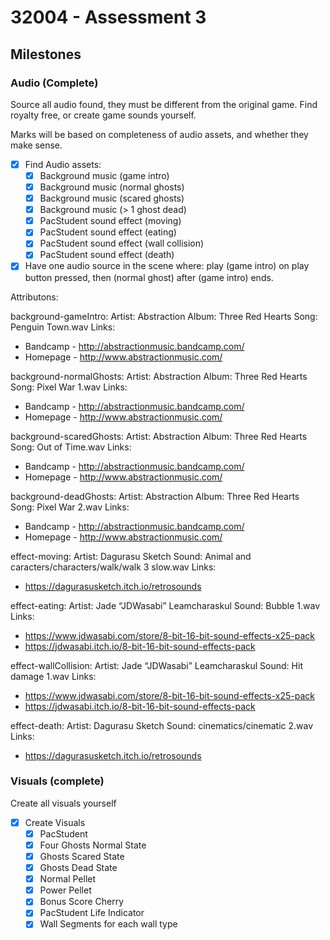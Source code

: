# 32004 - Assessment 3

## Milestones

### Audio (Complete)
Source all audio found, they must be different from the original game. Find royalty free, or create game sounds yourself.

Marks will be based on completeness of audio assets, and whether they make sense.

- [x] Find Audio assets:
  - [x] Background music (game intro)
  - [x] Background music (normal ghosts)
  - [x] Background music (scared ghosts)
  - [x] Background music (> 1 ghost dead)
  - [x] PacStudent sound effect (moving)
  - [x] PacStudent sound effect (eating)
  - [x] PacStudent sound effect (wall collision)
  - [x] PacStudent sound effect (death)
- [x] Have one audio source in the scene where: play (game intro) on play button pressed, then (normal ghost) after (game intro) ends.

Attributons:

background-gameIntro:
Artist: Abstraction
Album: Three Red Hearts
Song: Penguin Town.wav
Links: 
- Bandcamp - http://abstractionmusic.bandcamp.com/
- Homepage - http://www.abstractionmusic.com/

background-normalGhosts:
Artist: Abstraction
Album: Three Red Hearts
Song: Pixel War 1.wav
Links: 
- Bandcamp - http://abstractionmusic.bandcamp.com/
- Homepage - http://www.abstractionmusic.com/

background-scaredGhosts:
Artist: Abstraction
Album: Three Red Hearts
Song: Out of Time.wav
Links: 
- Bandcamp - http://abstractionmusic.bandcamp.com/
- Homepage - http://www.abstractionmusic.com/

background-deadGhosts:
Artist: Abstraction
Album: Three Red Hearts
Song: Pixel War 2.wav
Links: 
- Bandcamp - http://abstractionmusic.bandcamp.com/
- Homepage - http://www.abstractionmusic.com/

effect-moving:
Artist: Dagurasu Sketch
Sound: Animal and caracters/characters/walk/walk 3 slow.wav
Links:
- https://dagurasusketch.itch.io/retrosounds

effect-eating:
Artist: Jade “JDWasabi” Leamcharaskul
Sound: Bubble 1.wav
Links:
- https://www.jdwasabi.com/store/8-bit-16-bit-sound-effects-x25-pack
- https://jdwasabi.itch.io/8-bit-16-bit-sound-effects-pack

effect-wallCollision:
Artist: Jade “JDWasabi” Leamcharaskul
Sound: Hit damage 1.wav
Links:
- https://www.jdwasabi.com/store/8-bit-16-bit-sound-effects-x25-pack
- https://jdwasabi.itch.io/8-bit-16-bit-sound-effects-pack

effect-death:
Artist: Dagurasu Sketch
Sound: cinematics/cinematic 2.wav
Links:
- https://dagurasusketch.itch.io/retrosounds

### Visuals (complete)
Create all visuals yourself

- [x] Create Visuals
  - [x] PacStudent
  - [x] Four Ghosts Normal State
  - [x] Ghosts Scared State
  - [x] Ghosts Dead State
  - [x] Normal Pellet
  - [x] Power Pellet
  - [x] Bonus Score Cherry
  - [x] PacStudent Life Indicator
  - [x] Wall Segments for each wall type
